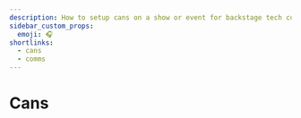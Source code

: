 ```yaml
---
description: How to setup cans on a show or event for backstage tech communication.
sidebar_custom_props:
  emoji: 🎧
shortlinks:
  - cans
  - comms
---
```

# Cans